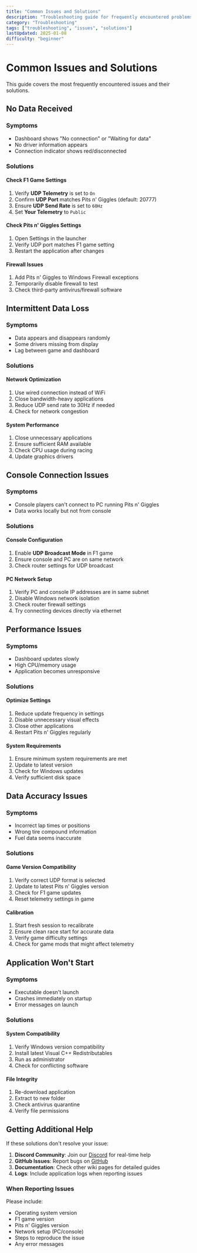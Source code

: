 ```yaml
---
title: "Common Issues and Solutions"
description: "Troubleshooting guide for frequently encountered problems"
category: "Troubleshooting"
tags: ["troubleshooting", "issues", "solutions"]
lastUpdated: 2025-01-08
difficulty: "beginner"
---
```


# Common Issues and Solutions

This guide covers the most frequently encountered issues and their solutions.

## No Data Received

### Symptoms
- Dashboard shows "No connection" or "Waiting for data"
- No driver information appears
- Connection indicator shows red/disconnected

### Solutions

#### Check F1 Game Settings
1. Verify **UDP Telemetry** is set to `On`
2. Confirm **UDP Port** matches Pits n' Giggles (default: 20777)
3. Ensure **UDP Send Rate** is set to `60Hz`
4. Set **Your Telemetry** to `Public`

#### Check Pits n' Giggles Settings
1. Open Settings in the launcher
2. Verify UDP port matches F1 game setting
3. Restart the application after changes

#### Firewall Issues
1. Add Pits n' Giggles to Windows Firewall exceptions
2. Temporarily disable firewall to test
3. Check third-party antivirus/firewall software

## Intermittent Data Loss

### Symptoms
- Data appears and disappears randomly
- Some drivers missing from display
- Lag between game and dashboard

### Solutions

#### Network Optimization
1. Use wired connection instead of WiFi
2. Close bandwidth-heavy applications
3. Reduce UDP send rate to 30Hz if needed
4. Check for network congestion

#### System Performance
1. Close unnecessary applications
2. Ensure sufficient RAM available
3. Check CPU usage during racing
4. Update graphics drivers

## Console Connection Issues

### Symptoms
- Console players can't connect to PC running Pits n' Giggles
- Data works locally but not from console

### Solutions

#### Console Configuration
1. Enable **UDP Broadcast Mode** in F1 game
2. Ensure console and PC are on same network
3. Check router settings for UDP broadcast

#### PC Network Setup
1. Verify PC and console IP addresses are in same subnet
2. Disable Windows network isolation
3. Check router firewall settings
4. Try connecting devices directly via ethernet

## Performance Issues

### Symptoms
- Dashboard updates slowly
- High CPU/memory usage
- Application becomes unresponsive

### Solutions

#### Optimize Settings
1. Reduce update frequency in settings
2. Disable unnecessary visual effects
3. Close other applications
4. Restart Pits n' Giggles regularly

#### System Requirements
1. Ensure minimum system requirements are met
2. Update to latest version
3. Check for Windows updates
4. Verify sufficient disk space

## Data Accuracy Issues

### Symptoms
- Incorrect lap times or positions
- Wrong tire compound information
- Fuel data seems inaccurate

### Solutions

#### Game Version Compatibility
1. Verify correct UDP format is selected
2. Update to latest Pits n' Giggles version
3. Check for F1 game updates
4. Reset telemetry settings in game

#### Calibration
1. Start fresh session to recalibrate
2. Ensure clean race start for accurate data
3. Verify game difficulty settings
4. Check for game mods that might affect telemetry

## Application Won't Start

### Symptoms
- Executable doesn't launch
- Crashes immediately on startup
- Error messages on launch

### Solutions

#### System Compatibility
1. Verify Windows version compatibility
2. Install latest Visual C++ Redistributables
3. Run as administrator
4. Check for conflicting software

#### File Integrity
1. Re-download application
2. Extract to new folder
3. Check antivirus quarantine
4. Verify file permissions

## Getting Additional Help

If these solutions don't resolve your issue:

1. **Discord Community**: Join our [Discord](https://discord.gg/pq3R49wR3d) for real-time help
2. **GitHub Issues**: Report bugs on [GitHub](https://github.com/ashwin-nat/pits-n-giggles/issues)
3. **Documentation**: Check other wiki pages for detailed guides
4. **Logs**: Include application logs when reporting issues

### When Reporting Issues

Please include:
- Operating system version
- F1 game version
- Pits n' Giggles version
- Network setup (PC/console)
- Steps to reproduce the issue
- Any error messages